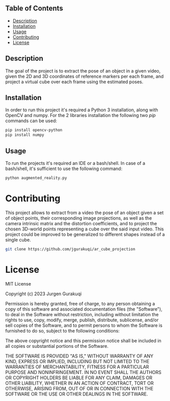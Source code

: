 ## Table of Contents

- [Description](#Description)
- [Installation](#installation)
- [Usage](#usage)
- [Contributing](#contributing)
- [License](#license)


## Description
The goal of the project is to extract the pose of an object in a given video, given the 2D and 3D coordinates of reference markers per each frame,
and project a virtual cube over each frame using the estimated poses.


## Installation

In order to run this project it's required a Python 3 installation, along with OpenCV and numpy. For the 2 libraries installation the following two *pip* 
commands can be used:
```bash
pip install opencv-python
pip install numpy
```

## Usage

To run the projects it's required an IDE or a bash/shell. In case of a bash/shell, it's sufficient to use the following command:

```bash
python augmented_reality.py
```

# Contributing

This project allows to extract from a video the pose of an object given a set of object points, their corresponding image projections, as well as the camera intrinsic 
matrix and the distortion coefficients, and to project the chosen 3D-world points representing a cube over the said input video.
This project could be improved to be generalized to different shapes instead of a single cube.

```bash
git clone https://github.com/jgurakuqi/ar_cube_projection
```

# License

MIT License

Copyright (c) 2023 Jurgen Gurakuqi

Permission is hereby granted, free of charge, to any person obtaining a copy of this software and associated documentation files (the "Software"), to deal in the Software without restriction, including without limitation the rights to use, copy, modify, merge, publish, distribute, sublicense, and/or sell copies of the Software, and to permit persons to whom the Software is furnished to do so, subject to the following conditions:

The above copyright notice and this permission notice shall be included in all copies or substantial portions of the Software.

THE SOFTWARE IS PROVIDED "AS IS," WITHOUT WARRANTY OF ANY KIND, EXPRESS OR IMPLIED, INCLUDING BUT NOT LIMITED TO THE WARRANTIES OF MERCHANTABILITY, FITNESS FOR A PARTICULAR PURPOSE AND NONINFRINGEMENT. IN NO EVENT SHALL THE AUTHORS OR COPYRIGHT HOLDERS BE LIABLE FOR ANY CLAIM, DAMAGES OR OTHER LIABILITY, WHETHER IN AN ACTION OF CONTRACT, TORT OR OTHERWISE, ARISING FROM, OUT OF OR IN CONNECTION WITH THE SOFTWARE OR THE USE OR OTHER DEALINGS IN THE SOFTWARE.
